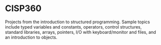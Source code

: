 # CISP360
Projects from the introduction to structured programming. Sample topics include typed variables and constants, operators, control structures, standard libraries, arrays, pointers, I/O with keyboard/monitor and files, and an introduction to objects.
